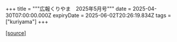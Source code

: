 +++
title = """広報くりやま　2025年5月号"""
date = 2025-04-30T07:00:00.000Z
expiryDate = 2025-06-02T20:26:19.834Z
tags = ["kuriyama"]
+++


[[source]](https://www.town.kuriyama.hokkaido.jp/site/koho/31476.html)
